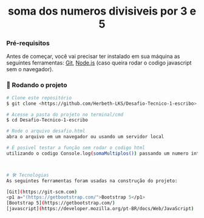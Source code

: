 <h1 align="center">soma dos numeros divisiveis por 3 e 5</h1>



### Pré-requisitos

Antes de começar, você vai precisar ter instalado em sua máquina as seguintes ferramentas:
[Git](https://git-scm.com), [Node.js](https://nodejs.org/en/) (caso queira rodar o codigo javascript sem o navegador). 


### 🎲 Rodando o projeto

```bash
# Clone este repositório
$ git clone <https://github.com/Herbeth-LKS/Desafio-Tecnico-1-escribo>

# Acesse a pasta do projeto no terminal/cmd
$ cd Desafio-Tecnico-1-escribo

# Rode o arquivo desafio.html
abra o arquivo em um navegador ou usando um servidor local

# É posivel testar a função sem rodar o codigo html
utilizando o codigo Console.log(somaMultiplos()) passando um numero inteiro como parametro para a função



# 🛠 Tecnologias
As seguintes ferramentas foram usadas na construção do projeto:

[Git](https://git-scm.com)
<p1 a="(https://getbootstrap.com/">Bootstrap 5</p1>
[Bootstrap 5](https://getbootstrap.com/)
[javascript](https://developer.mozilla.org/pt-BR/docs/Web/JavaScript)
